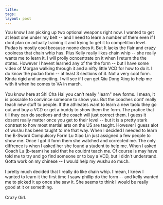 ```yaml
---
title: 
tags: 
layout: post
---
```

You know I am picking up two optional weapons right now.  I wanted to get at least one under my belt -- and I need to learn a number of them even if I dont plan on actually training it and trying to get it to competition level.  Pudao is mostly cool because noone does it.  But It lacks the flair and crazy coolness that chain whip has.  Plus Kelly really likes chain whip -- she really wants me to learn it.  I will prolly ocncentrate on it when I return the the states.  However I havent learned any of the the form -- but I have some video of Morgan walking through it and a nifty little VCD for how to do it.  I do know the pudao form -- at least 3 sections of it.  Not a very cool form.  Kinda rigid and unexciting.  I will see if I can get Qiu Dong Xing to help me with it when he comes to VA in march.<br /><br />You know here at Shi Cha Hai you can't really "learn" new forms.  I mean, it is possable to convince someone to show you.  But the coaches dont' really teach new stuff to people.  If the athleates want to learn a new taolu they go out and buy a VCD or get a buddy to show them the form.  The pratice that till they can do sections and the coach will just correct them.  I guess it dosent really matter once you get to their level -- but it is a pretty stark contrast to how most martial arts on the US are taught.  However i guess alot of wushu has been taught to me that way.  When I decided I needed to learn the B-Sword Compulsory Form Lu Xiao Lin just assigned a few people to show me.  Once I got it form them she watched and corrected me.  The only diffrence is when I asked her she found a student to help me.  When I asked Coach Lu (b-team) he said that he couldnt teach me.  Of course is may have told me to try and go find someone or to buy a VCD, but I didn't understand.  Gotta work on my chinese -- I would help my wushu so much.<br /><br />I pretty much decided that I really do like chain whip. I mean, I knew I wanted to learn it the first time I saaw phillip do the form -- and kelly wanted me to picked it up once she saw it.  She seems to think I would be really good at it or something.<br /><br />Crazy Girl.
